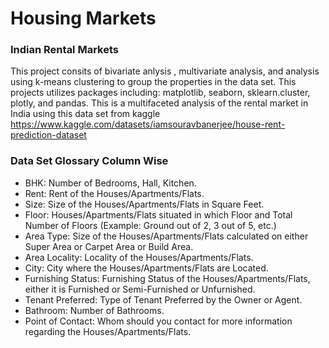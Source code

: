 # Housing Markets
### Indian Rental Markets
This project consits of bivariate anlysis , multivariate analysis, and analysis using k-means clustering to group the properties in the data set. 
This projects utilizes packages including: matplotlib, seaborn, sklearn.cluster, plotly, and pandas.
This is a multifaceted analysis of the rental market in India using this data set from kaggle 
https://www.kaggle.com/datasets/iamsouravbanerjee/house-rent-prediction-dataset

### Data Set Glossary Column Wise
- BHK: Number of Bedrooms, Hall, Kitchen.
- Rent: Rent of the Houses/Apartments/Flats.
- Size: Size of the Houses/Apartments/Flats in Square Feet.
- Floor: Houses/Apartments/Flats situated in which Floor and Total Number of Floors (Example: Ground out of 2, 3 out of 5, etc.)
- Area Type: Size of the Houses/Apartments/Flats calculated on either Super Area or Carpet Area or Build Area.
- Area Locality: Locality of the Houses/Apartments/Flats.
- City: City where the Houses/Apartments/Flats are Located.
- Furnishing Status: Furnishing Status of the Houses/Apartments/Flats, either it is Furnished or Semi-Furnished or Unfurnished.
- Tenant Preferred: Type of Tenant Preferred by the Owner or Agent.
- Bathroom: Number of Bathrooms.
- Point of Contact: Whom should you contact for more information regarding the Houses/Apartments/Flats.



